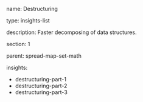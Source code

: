 name: Destructuring

type: insights-list

description: Faster decomposing of data structures.

section: 1

parent: spread-map-set-math

insights:
  - destructuring-part-1
  - destructuring-part-2
  - destructuring-part-3
